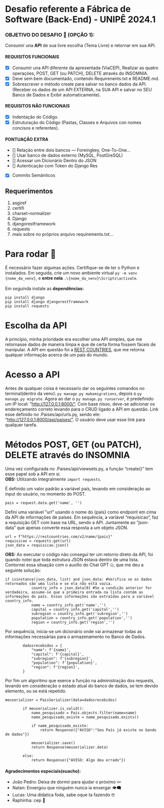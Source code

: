 
# Desafio referente a Fábrica de Software (Back-End) - UNIPÊ 2024.1 
### OBJETIVO DO DESAFIO :anger: (OPÇÃO 1):
Consumir una **API** de sua livre escolha (Tema Livre) e retornar em sua API.
#### REQUISITOS FUNCIONAIS
  
  - [x] Consumir una API diferente da apresentada (ViaCEP), Realizar as quatro operaçóes, POST, GET (ou PATCH), DELETE através do INSOMNIA.
  - [x] Deve sem bem documentado, contendo Requirenents.txt e README.md.
  - [x] Sobrescrever o método create para salvar no banco dados da API. (Receber os dados de um API EXTERNA, na SUA API e salvar no SEU Banco de Dados e Exibir automaticamente).
            
#### REQUISITOS NÃO FUNCIONAIS

  - [x] Indentação do Código.
  - [x] Estruturação do Código (Pastas, Classes e Arquivos con nomes concisos e referentes).

#### PONTUAÇÃO EXTRA
- [] Relação entre dois bancos — Foreingkey, One-To-One...
- [] Usar banco de dados externo (MySQL, PostGreSQL)
- [] Acessar um Dicionário Dentro do JSON
- [] Autenticação com Token do Django Res
- [x] Commits Semânticos

## Requerimentos
1. asgiref
2. certifi
3. charset-normalizer
4. Django
5. djangorestframework
6. requests
7. mais sobre no próprios arquivo requirements.txt...

# Para rodar :dizzy:
É necessário fazer algumas ações. Certifique-se de ter o Python e instalados. Em seguida, crie um novo ambiente virtual ```py -m venv {nome_da_venv}```, e __entre nela__ ```.\{nome_da_venv}\Scripts\activate```.
<br><br>
Em seguinda instale as __dependências:__
```
pip install django
pip install django djangorestframework
pip install requests
```





# Escolha da API
A princípio, minha prioridade era escolher uma API simples, que me retornasse dados de maneira limpa e que de certa forma fossem fáceis de manipular. A API em questão foi a [REST COUNTRIES](https://restcountries.com/), que me retorna qualquer informação acerca de um país do mundo.

# Acesso a API

Antes de qualquer coisa é necessario dar os seguintes comandos no terminal(dentro da venv): ```py manage.py makemigrations```, depois o ```py manage.py migrate```. Agora ao dar o ```py manage.py runserver```, é predefinido um IP local: “http://127.0.0.1:8000/”. Com base nisso, deve-se adicionar os endereçamento correto levando para o CRUD ligado a API em questão. Link esse definido no .Paises/api/urls.py, sendo ele: “http://127.0.0.1:8000/api/paises/”. O usuário deve usar esse link para qualquer tarefa. 

# Métodos POST, GET (ou PATCH), DELETE através do INSOMNIA
Uma vez configurada no .Paises/api/viewsets.py, a função “create()” tem esse papel sob a API em si. 
<br>
__OBS:__ Utilizando integralmente ```import requests```.

É definido um valor padrão a variável país, levando em consideração ao input do usuário, no momento do POST.
```
pais = request.data.get('name', '')
```


Defini uma variável "url" usando o nome do {país} como endpoint em cima da API de informações de países. Em sequência, a variável “requisicao”, faz a requisição GET com base na URL, sendo a API. Juntamente ao “json-data” que apenas converte essa resposta a um objeto JSON. 
```
url = f"https://restcountries.com/v2/name/{pais}"
requisicao = requests.get(url)
json_data = requisicao.json()
```

__OBS:__ Ao executar o código não consegui ter um retorno direto da API, foi quando notei que toda estrutura JSON estava dentro de uma lista. Contornei essa situação com o auxílio do Chat GPT :zipper_mouth_face:, que me deu a seguinte solução:
```
if isinstance(json_data, list) and json_data: #Verifica se os dados retornados são uma lista e se ela não está vazia.
            country_info = json_data[0] #Se a condição anterior for verdadeira, assume-se que a primeira entrada na lista contém as informações do país. Essas informações são extraídas para a variável country_info.  
            name = country_info.get('name','')
            capital = country_info.get('capital','')
            subregion = country_info.get('subregion','')
            population = country_info.get('population','')
            region = country_info.get('region','')
```

Por sequência, inicia-se um dicionário onde vai armazenar todas as informações necessárias para o armazenamento no Banco de Dados.
```
        dadosrecebidos = {             
            "name": f'{name}',
            "capital": f'{capital}',
            "subregion": f'{subregion}',
            "population": f'{population}',
            "region": f'{region}',
        }
```

Por fim um algoritmo que exerce a função na administração dos requests, levando em consideração o estado atual do banco de dados, se tem devido elemento, ou se está repetido.
```
meuserializer = PaisSerializer(data=dadosrecebidos)

        if meuserializer.is_valid():
            name_pesquisado = Pais.objects.filter(name=name)
            name_pesquisado_existe = name_pesquisado.exists()

            if name_pesquisado_existe:
                return Response({"AVISO":"Seu País já existe no bando de dados"})
            
            meuserializer.save()
            return Response(meuserializer.data)
            
        else:
            return Response({"AVISO: Algo deu errado"})
```


 #### Agradecimentos especiais(euacho):
- João Pedro: Deixa de dormir para ajudar o próximo :zzz:
- Natan: Enxergou que ninguém nunca ia enxergar :eye_speech_bubble:
- Lucas: Uma didatica foda, sabe oque ta fazendo :nerd_face:
- Raphinha: cep :wrestling:















